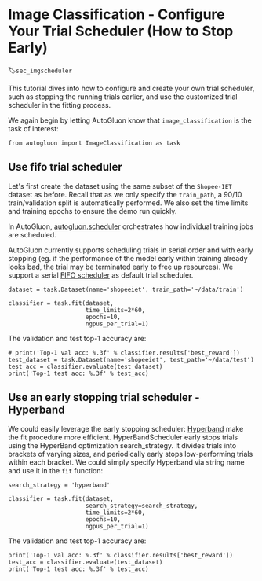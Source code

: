 # Image Classification - Configure Your Trial Scheduler (How to Stop Early)
:label:`sec_imgscheduler`

This tutorial dives into how to configure and create your own trial scheduler, such as stopping the running trials earlier, and use the customized trial scheduler in the fitting process.

We again begin by letting AutoGluon know that `image_classification` is the task of interest: 

```{.python .input}
from autogluon import ImageClassification as task
```

## Use fifo trial scheduler

Let's first create the dataset using the same subset of the `Shopee-IET` dataset as before.
Recall that as we only specify the `train_path`, a 90/10 train/validation split is automatically performed.
We also set the time limits and training epochs to ensure the demo run quickly.

In AutoGluon, [autogluon.scheduler](../api/autogluon.scheduler.html) orchestrates how individual training jobs are scheduled.

AutoGluon currently supports scheduling trials in serial order and with early stopping (eg. if the performance of the model early within training already looks bad, the trial may be terminated early to free up resources).
We support a serial [FIFO scheduler](../api/autogluon.scheduler.html#autogluon.scheduler.FIFO_Scheduler) as default trial scheduler.

```{.python .input}
dataset = task.Dataset(name='shopeeiet', train_path='~/data/train')

classifier = task.fit(dataset,
                      time_limits=2*60,
                      epochs=10,
                      ngpus_per_trial=1)
```

The validation and test top-1 accuracy are:

```{.python .input}
# print('Top-1 val acc: %.3f' % classifier.results['best_reward'])
test_dataset = task.Dataset(name='shopeeiet', test_path='~/data/test')
test_acc = classifier.evaluate(test_dataset)
print('Top-1 test acc: %.3f' % test_acc)
```

## Use an early stopping trial scheduler - Hyperband

We could easily leverage the early stopping scheduler: [Hyperband](../api/autogluon.scheduler.html#autogluon.scheduler.Hyperband) make the fit procedure more efficient.
HyperBandScheduler early stops trials using the HyperBand optimization search_strategy. It divides trials into brackets of varying sizes, and periodically early stops low-performing trials within each bracket.
We could simply specify Hyperband via string name and use it in the `fit` function:

```{.python .input}
search_strategy = 'hyperband'

classifier = task.fit(dataset,
                      search_strategy=search_strategy,
                      time_limits=2*60,
                      epochs=10,
                      ngpus_per_trial=1)
```

The validation and test top-1 accuracy are:

```{.python .input}
print('Top-1 val acc: %.3f' % classifier.results['best_reward'])
test_acc = classifier.evaluate(test_dataset)
print('Top-1 test acc: %.3f' % test_acc)
```